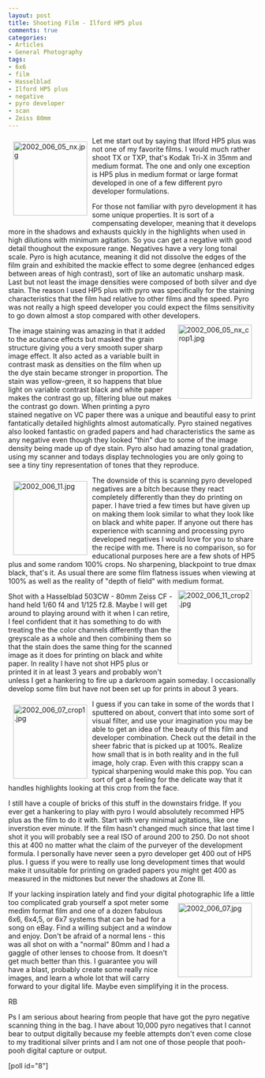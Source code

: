```yaml
---
layout: post
title: Shooting Film - Ilford HP5 plus
comments: true
categories:
- Articles
- General Photography
tags:
- 6x6
- film
- Hasselblad
- Ilford HP5 plus
- negative
- pyro developer
- scan
- Zeiss 80mm
---
```

<a rel="lightbox" href="/wp-content/uploads/2009/06/2002_006_05_nx.jpg"><img title="2002_006_05_nx.jpg" src="/wp-content/uploads/2009/06/.thumbs/.2002_006_05_nx.jpg" border="0" alt="2002_006_05_nx.jpg" hspace="10" vspace="10" width="150" height="150" align="left" /></a>Let me start out by saying that Ilford HP5 plus was not one of my favorite films. I would much rather shoot TX or TXP, that's Kodak Tri-X in 35mm and medium format. The one and only one exception is HP5 plus in medium format or large format developed in one of a few different pyro developer formulations.

For those not familiar with pyro development it has some unique properties. It is sort of a compensating developer, meaning that it develops more in the shadows and exhausts quickly in the highlights when used in high dilutions with minimum agitation. So you can get a negative with good detail thoughout the exposure range. Negatives have a very long tonal scale. Pyro is high acutance, meaning it did not dissolve the edges of the film grain and exhibited the mackie effect to some degree (enhanced edges between areas of high contrast), sort of like an automatic unsharp mask. Last but not least the image densities were composed of both silver and dye stain. The reason I used HP5 plus with pyro was specifically for the staining characteristics that the film had relative to other films and the speed. Pyro was not really a high speed developer you could expect the films sensitivity to go down almost a stop compared with other developers.<a rel="lightbox" href="/wp-content/uploads/2009/06/2002_006_05_nx_crop1.jpg"><img title="2002_006_05_nx_crop1.jpg" src="/wp-content/uploads/2009/06/.thumbs/.2002_006_05_nx_crop1.jpg" border="0" alt="2002_006_05_nx_crop1.jpg" hspace="10" vspace="10" width="150" height="150" align="right" /></a>

The image staining was amazing in that it added to the acutance effects but masked the grain structure giving you a very smooth super sharp image effect. It also acted as a variable built in contrast mask as densities on the film when up the dye stain became stronger in proportion. The stain was yellow-green, it so happens that blue light on variable contrast black and white paper makes the contrast go up, filtering blue out makes the contrast go down. When printing a pyro stained negative on VC paper there was a unique and beautiful easy to print fantatically detailed highlights almost automatically. Pyro stained negatives also looked fantastic on graded papers and had characteristics the same as any negative even though they looked "thin" due to some of the image density being made up of dye stain. Pyro also had amazing tonal gradation, using my scanner and todays display technologies you are only going to see a tiny tiny representation of tones that they reproduce.

<a rel="lightbox" href="/wp-content/uploads/2009/06/2002_006_11.jpg"><img title="2002_006_11.jpg" src="/wp-content/uploads/2009/06/.thumbs/.2002_006_11.jpg" border="0" alt="2002_006_11.jpg" hspace="10" vspace="10" width="150" height="150" align="left" /></a>The downside of this is scanning pyro developed negatives are a bitch because they react completely differently than they do printing on paper. I have tried a few times but have given up on making them look similar to what they look like on black and white paper. If anyone out there has experience with scanning and processing pyro developed negatives I would love for you to share the recipe with me. There is no comparison, so for educational purposes here are a few shots of HP5 plus and some random 100% crops. No sharpening, blackpoint to true dmax black, that's it. As usual there are some film flatness issues when viewing at 100% as well as the reality of "depth of field" with medium format.<a rel="lightbox" href="/wp-content/uploads/2009/06/2002_006_11_crop2.jpg"><img title="2002_006_11_crop2.jpg" src="/wp-content/uploads/2009/06/.thumbs/.2002_006_11_crop2.jpg" border="0" alt="2002_006_11_crop2.jpg" hspace="10" vspace="10" width="150" height="150" align="right" /></a>

Shot with a Hasselblad 503CW - 80mm Zeiss CF - hand held 1/60 f4 and 1/125 f2.8. Maybe I will get around to playing around with it when I can retire, I feel confident that it has something to do with treating the the color channels differently than the greyscale as a whole and then combining them so that the stain does the same thing for the scanned image as it does for printing on black and white paper. In reality I have not shot HP5 plus or printed it in at least 3 years and probably won't unless I get a hankering to fire up a darkroom again someday. I occasionally develop some film but have not been set up for prints in about 3 years.

<a rel="lightbox" href="/wp-content/uploads/2009/06/2002_006_07_crop1.jpg"><img title="2002_006_07_crop1.jpg" src="/wp-content/uploads/2009/06/.thumbs/.2002_006_07_crop1.jpg" border="0" alt="2002_006_07_crop1.jpg" hspace="10" vspace="10" width="150" height="150" align="left" /></a>I guess if you can take in some of the words that I sputtered on about, convert that into some sort of visual filter, and use your imagination you may be able to get an idea of the beauty of this film and developer combination. Check out the detail in the sheer fabric that is picked up at 100%. Realize how small that is in both reality and in the full image, holy crap. Even with this crappy scan a typical sharpening would make this pop. You can sort of get a feeling for the delicate way that it handles highlights looking at this crop from the face.

I still have a couple of bricks of this stuff in the downstairs fridge. If you ever get a hankering to play with pyro I would absolutely recommed HP5 plus as the film to do it with. Start with very minimal agitations, like one inverstion ever minute. If the film hasn't changed much since that last time I shot it you will probably see a real ISO of around 200 to 250. Do not shoot this at 400 no matter what the claim of the purveyer of the development formula. I personally have never seen a pyro developer get 400 out of HP5 plus. I guess if you were to really use long development times that would make it unsuitable for printing on graded papers you might get 400 as measured in the midtones but never the shadows at Zone III.

If your lacking inspiration lately and find your digital photographic life a little too <a rel="lightbox" href="/wp-content/uploads/2009/06/2002_006_07.jpg"><img title="2002_006_07.jpg" src="/wp-content/uploads/2009/06/.thumbs/.2002_006_07.jpg" border="0" alt="2002_006_07.jpg" hspace="10" vspace="10" width="150" height="150" align="right" /></a>complicated grab yourself a spot meter some medim format film and one of a dozen fabulous 6x6, 6x4,5, or 6x7 systems that can be had for a song on eBay. Find a willing subject and a window and enjoy. Don't be afraid of a normal lens - this was all shot on with a "normal" 80mm and I had a gaggle of other lenses to choose from. It doesn't get much better than this. I guarantee you will have a blast, probably create some really nice images, and learn a whole lot that will carry forward to your digital life. Maybe even simplifying it in the process.

RB

Ps I am serious about hearing from people that have got the pyro negative scanning thing in the bag. I have about 10,000 pyro negatives that I cannot bear to output digitally because my feeble attempts don't even come close to my traditional silver prints and I am not one of those people that pooh-pooh digital capture or output.

[poll id="8"] 